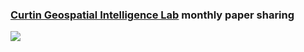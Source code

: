 ### [Curtin Geospatial Intelligence Lab](https://yongzesong.com/geospatial-intelligence-lab/) monthly paper sharing


![](https://yongzesong.com/wp-content/uploads/2024/05/logo_01.png?w=500)